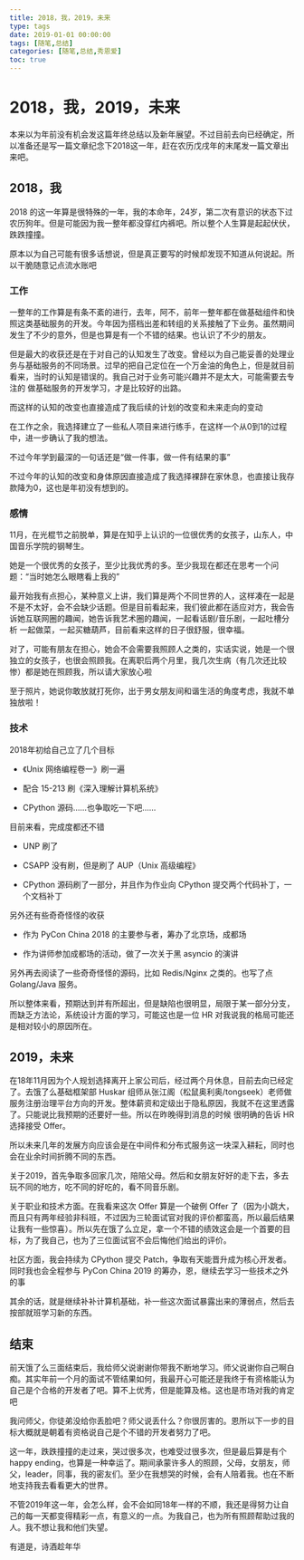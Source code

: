 ```yaml
---
title: 2018，我，2019，未来
type: tags
date: 2019-01-01 00:00:00
tags: [随笔,总结]
categories: [随笔,总结,秀恩爱]
toc: true
---
```


# 2018，我，2019，未来

本来以为年前没有机会发这篇年终总结以及新年展望。不过目前去向已经确定，所以准备还是写一篇文章纪念下2018这一年，赶在农历戊戌年的末尾发一篇文章出来吧。

<!--more-->

## 2018，我

2018 的这一年算是很特殊的一年，我的本命年，24岁，第二次有意识的状态下过农历狗年。但是可能因为我一整年都没穿红内裤吧。所以整个人生算是起起伏伏，跌跌撞撞。

原本以为自己可能有很多话想说，但是真正要写的时候却发现不知道从何说起。所以干脆随意记点流水账吧

### 工作

一整年的工作算是有条不紊的进行，去年，阿不，前年一整年都在做基础组件和快照这类基础服务的开发。今年因为搭档出差和转组的关系接触了下业务。虽然期间发生了不少的意外，但是也算是有一个不错的结果。也认识了不少的朋友。

但是最大的收获还是在于对自己的认知发生了改变。曾经以为自己能妥善的处理业务与基础服务的不同场景。过早的把自己定位在一个万金油的角色上，但是就目前看来，当时的认知是错误的。我自己对于业务可能兴趣并不是太大，可能需要去专注的
做基础服务的开发学习，才是比较好的出路。

而这样的认知的改变也直接造成了我后续的计划的改变和未来走向的变动

在工作之余，我选择建立了一些私人项目来进行练手，在这样一个从0到1的过程中，进一步确认了我的想法。

不过今年学到最深的一句话还是“做一件事，做一件有结果的事”

不过今年的认知的改变和身体原因直接造成了我选择裸辞在家休息，也直接让我存款降为0，这也是年初没有想到的。

### 感情

11月，在光棍节之前脱单，算是在知乎上认识的一位很优秀的女孩子，山东人，中国音乐学院的钢琴生。

她是一个很优秀的女孩子，至少比我优秀的多。至少我现在都还在思考一个问题：“当时她怎么眼瞎看上我的”

最开始我有点担心，某种意义上讲，我们算是两个不同世界的人，这样凑在一起是不是不太好，会不会缺少话题。但是目前看起来，我们彼此都在适应对方，我会告诉她互联网圈的趣闻，她告诉我艺术圈的趣闻，一起看话剧/音乐剧，一起吐槽分析
一起做菜，一起买糖葫芦，目前看来这样的日子很舒服，很幸福。

对了，可能有朋友在担心，她会不会需要我照顾人之类的，实话实说，她是一个很独立的女孩子，也很会照顾我。在离职后两个月里，我几次生病（有几次还比较惨）都是她在照顾我，所以请大家放心啦

至于照片，她说你敢放就打死你，出于男女朋友间和谐生活的角度考虑，我就不单独放啦！

### 技术

2018年初给自己立了几个目标

* 《Unix 网络编程卷一》刷一遍

* 配合 15-213 刷《深入理解计算机系统》

* CPython 源码……也争取吃一下吧……

目前来看，完成度都还不错

* UNP 刷了

* CSAPP 没有刷，但是刷了 AUP（Unix 高级编程》

* CPython 源码刷了一部分，并且作为作业向 CPython 提交两个代码补丁，一个文档补丁

另外还有些奇奇怪怪的收获

* 作为 PyCon China 2018 的主要参与者，筹办了北京场，成都场

* 作为讲师参加成都场的活动，做了一次关于黑 asyncio 的演讲

另外再去阅读了一些奇奇怪怪的源码，比如 Redis/Nginx 之类的。也写了点 Golang/Java 服务。

所以整体来看，预期达到并有所超出，但是缺陷也很明显，局限于某一部分分支，而缺乏方法论，系统设计方面的学习，可能这也是一位 HR 对我说我的格局可能还是相对较小的原因所在。

## 2019，未来

在18年11月因为个人规划选择离开上家公司后，经过两个月休息，目前去向已经定了。去饿了么基础框架部 Huskar 组师从张江阁（松鼠奥利奥/tongseek）老师做服务注册治理平台方向的开发。整体薪资和定级出于隐私原因，我就不在这里透露了。只能说比我预期的还要好一些。所以在昨晚得到消息的时候
很明确的告诉 HR 选择接受 Offer。

所以未来几年的发展方向应该会是在中间件和分布式服务这一块深入耕耘，同时也会在业余时间折腾不同的东西。

关于2019，首先争取多回家几次，陪陪父母。然后和女朋友好好的走下去，多去玩不同的地方，吃不同的好吃的，看不同音乐剧。

关于职业和技术方面。在我看来这次 Offer 算是一个破例 Offer 了（因为小跳大，而且只有两年经验非科班，不过因为三轮面试官对我的评价都蛮高，所以最后结果让我有一些惊喜）。所以先在饿了么立足，拿一个不错的绩效这会是一个首要的目标，为了我自己，也为了三位面试官不会后悔他们给出的评价。

社区方面，我会持续为 CPython 提交 Patch，争取有天能晋升成为核心开发者。同时我也会全程参与 PyCon China 2019 的筹办，恩，继续去学习一些技术之外的事

其余的话，就是继续补补计算机基础，补一些这次面试暴露出来的薄弱点，然后去按部就班学习新的东西。

## 结束

前天饿了么三面结束后，我给师父说谢谢你带我不断地学习。师父说谢你自己啊白痴。其实年前一个月的面试不管结果如何，我最开心可能还是我终于有资格能认为自己是个合格的开发者了吧。算不上优秀，但是能算及格。这也是市场对我的肯定吧

我问师父，你徒弟没给你丢脸吧？师父说丢什么？你很厉害的。恩所以下一步的目标大概就是朝着有资格说自己是个不错的开发者努力了吧。

这一年，跌跌撞撞的走过来，哭过很多次，也难受过很多次，但是最后算是有个 happy ending，也算是一种幸运了。期间承蒙许多人的照顾，父母，女朋友，师父，leader，同事，我的密友们。至少在我想哭的时候，会有人陪着我。也在不断地支持我去看看更大的世界。

不管2019年这一年，会怎么样，会不会如同18年一样的不顺，我还是得努力让自己的每一天都变得精彩一点，有意义的一点。为我自己，也为所有照顾帮助过我的人。我不想让我和他们失望。

有道是，诗酒趁年华
